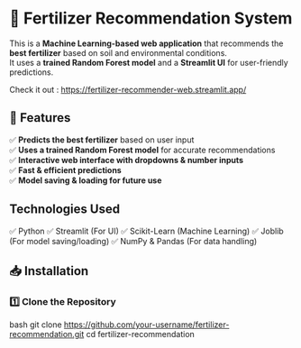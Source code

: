 # 🌱 Fertilizer Recommendation System  

This is a **Machine Learning-based web application** that recommends the **best fertilizer** based on soil and environmental conditions.  
It uses a **trained Random Forest model** and a **Streamlit UI** for user-friendly predictions.  

Check it out : https://fertilizer-recommender-web.streamlit.app/

## 📌 Features  
✅ **Predicts the best fertilizer** based on user input  
✅ **Uses a trained Random Forest model** for accurate recommendations  
✅ **Interactive web interface with dropdowns & number inputs**  
✅ **Fast & efficient predictions**  
✅ **Model saving & loading for future use**  


## Technologies Used
✅ Python
✅ Streamlit (For UI)
✅ Scikit-Learn (Machine Learning)
✅ Joblib (For model saving/loading)
✅ NumPy & Pandas (For data handling)

## 📥 Installation  

### 1️⃣ **Clone the Repository**  
bash
git clone https://github.com/your-username/fertilizer-recommendation.git
cd fertilizer-recommendation

